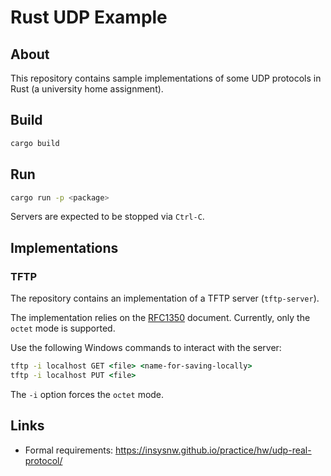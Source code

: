 # Rust UDP Example
## About

This repository contains sample implementations of some UDP protocols in Rust (a university home assignment).

## Build

```bash
cargo build
```

## Run

```bash
cargo run -p <package>
```

Servers are expected to be stopped via `Ctrl-C`.

## Implementations
### TFTP

The repository contains an implementation of a TFTP server (`tftp-server`).

The implementation relies on the [RFC1350](https://datatracker.ietf.org/doc/html/rfc1350) document.
Currently, only the `octet` mode is supported.

Use the following Windows commands to interact with the server:

```bat
tftp -i localhost GET <file> <name-for-saving-locally>
tftp -i localhost PUT <file>
```

The `-i` option forces the `octet` mode.

## Links

* Formal requirements: https://insysnw.github.io/practice/hw/udp-real-protocol/
